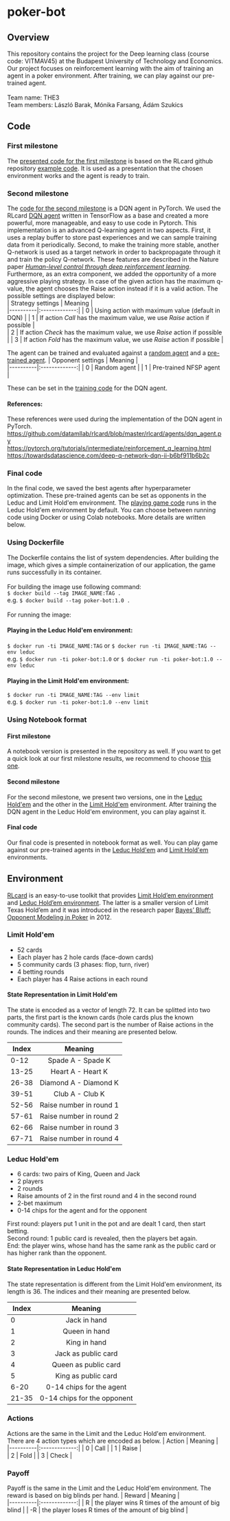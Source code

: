 # poker-bot

## Overview
This repository contains the project for the Deep learning class (course code: VITMAV45) at the Budapest University of Technology and Economics. Our project focuses on reinforcement learning with the aim of training an agent in a poker environment. After training, we can play against our pre-trained agent.</br >
</br >
Team name: THE3</br >
Team members: László Barak, Mónika Farsang, Ádám Szukics</br >

## Code
### First milestone
The [presented code for the first milestone](https://github.com/MoniFarsang/poker-bot/blob/main/training_agent/train.py) is based on the RLcard github repository [example code](https://github.com/datamllab/rlcard/blob/master/examples/leduc_holdem_cfr.py). It is used as a presentation that the chosen environment works and the agent is ready to train.</br >
### Second milestone
The [code for the second milestone](https://github.com/MoniFarsang/poker-bot/tree/main/agent) is a DQN agent in PyTorch. We used the RLcard [DQN agent](https://github.com/datamllab/rlcard/blob/master/rlcard/agents/dqn_agent.py) written in TensorFlow as a base and created a more powerful, more manageable, and easy to use code in Pytorch. This implementation is an advanced Q-learning agent in two aspects. First, it uses a replay buffer to store past experiences and we can sample training data from it periodically.  Second, to make the training more stable, another Q-network is used as a target network in order to backpropagate through it and train the policy Q-network. These features are described in the Nature paper [*Human-level control through deep reinforcement learning*](https://www.nature.com/articles/nature14236).</br >
Furthermore, as an extra component, we added the opportunity of a more aggressive playing strategy. In case of the given action has the maximum q-value, the agent chooses the Raise action instead if it is a valid action. The possible settings are displayed below: </br>
| Strategy settings |      Meaning      |  
|----------|:-------------:|
| 0 |  Using action with maximum value (default in DQN) | 
| 1 |  If action *Call* has the maximum value, we use *Raise* action if possible |  
| 2 |  If action *Check* has the maximum value, we use *Raise* action if possible |
| 3 |  If action *Fold* has the maximum value, we use *Raise* action if possible |

The agent can be trained and evaluated against a [random agent](https://github.com/datamllab/rlcard/blob/master/rlcard/agents/random_agent.py) and a [pre-trained agent](https://github.com/datamllab/rlcard/blob/master/rlcard/models/pretrained_models.py). 
| Opponent settings |      Meaning      |  
|----------|:-------------:|
| 0 |  Random agent | 
| 1 |  Pre-trained NFSP agent |  

These can be set in the [training code](https://github.com/MoniFarsang/poker-bot/blob/main/training_dqn.py) for the DQN agent. </br >

#### References:</br >
These references were used during the implementation of the DQN agent in PyTorch. </br >
https://github.com/datamllab/rlcard/blob/master/rlcard/agents/dqn_agent.py </br >
https://pytorch.org/tutorials/intermediate/reinforcement_q_learning.html </br >
https://towardsdatascience.com/deep-q-network-dqn-ii-b6bf911b6b2c

### Final code
In the final code, we saved the best agents after hyperparameter optimization. These pre-trained agents can be set as opponents in the Leduc and Limit Hold'em environment. The [playing game code](https://github.com/MoniFarsang/poker-bot/blob/main/game.py) runs in the Leduc Hold'em environment by default. You can choose between running code using Docker or using Colab notebooks. More details are written below.

### Using Dockerfile 
The Dockerfile contains the list of system dependencies. After building the image, which gives a simple containerization of our application, the game runs successfully in its container. </br >  </br >
For building the image use following command:  </br >
`$ docker build --tag IMAGE_NAME:TAG .`  </br >
e.g. `$ docker build --tag poker-bot:1.0 .` </br >  </br >
For running the image:  </br >
#### Playing in the Leduc Hold'em environment:
`$ docker run -ti IMAGE_NAME:TAG`
or
`$ docker run -ti IMAGE_NAME:TAG --env leduc`  </br >
e.g. `$ docker run -ti poker-bot:1.0`
or 
`$ docker run -ti poker-bot:1.0 --env leduc`
#### Playing in the Limit Hold'em environment:
`$ docker run -ti IMAGE_NAME:TAG --env limit`  </br >
e.g. `$ docker run -ti poker-bot:1.0 --env limit` </br >

### Using Notebook format
#### First milestone
A notebook version is presented in the repository as well. If you want to get a quick look at our first milestone results, we recommend to choose [this one](https://github.com/MoniFarsang/poker-bot/blob/main/notebooks/first%20milestone/poker_bot_notebook.ipynb). 
#### Second milestone
For the second milestone, we present two versions, one in the [Leduc Hold'em](https://github.com/MoniFarsang/poker-bot/blob/main/notebooks/training%20DQN%20agent/poker-bot-dqn-leduc-notebook.ipynb) and the other in the [Limit Hold'em](https://github.com/MoniFarsang/poker-bot/blob/main/notebooks/training%20DQN%20agent/poker-bot-dqn-limit-notebook.ipynb) environment. After training the DQN agent in the Leduc Hold'em environment, you can play against it.
#### Final code
Our final code is presented in notebook format as well. You can play game against our pre-trained agents in the [Leduc Hold'em](https://github.com/MoniFarsang/poker-bot/blob/main/notebooks/playing%20game/poker-bot-dqn-leduc-game.ipynb) and [Limit Hold'em](https://github.com/MoniFarsang/poker-bot/blob/main/notebooks/playing%20game/poker-bot-dqn-limit-game.ipynb) environments.

## Environment
[RLcard](http://rlcard.org/overview.html) is an easy-to-use toolkit that provides [Limit Hold’em environment](http://rlcard.org/games.html#limit-texas-hold-em) and [Leduc Hold’em environment](http://rlcard.org/games.html#leduc-hold-em). The latter is a smaller version of Limit Texas Hold’em and it was introduced in the research paper [Bayes’ Bluff: Opponent Modeling in Poker](https://arxiv.org/abs/1207.1411) in 2012. 

### Limit Hold'em
- 52 cards
- Each player has 2 hole cards (face-down cards)
- 5 community cards (3 phases: flop, turn, river)
- 4 betting rounds
- Each player has 4 Raise actions in each round

#### State Representation in Limit Hold'em
The state is encoded as a vector of length 72. It can be splitted into two parts, the first part is the known cards (hole cards plus the known community cards). The second part is the number of Raise actions in the rounds. The indices and their meaning are presented below.

| Index |      Meaning      |  
|----------|:-------------:|
| 0-12 |  Spade A - Spade K | 
| 13-25 |    Heart A - Heart K  |  
| 26-38 | Diamond A - Diamond K |
| 39-51 |  Club A - Club K | 
| 52-56 |    Raise number in round 1   |  
| 57-61 | Raise number in round 2 |
| 62-66 |  Raise number in round 3 | 
| 67-71 |    Raise number in round 4  |  


### Leduc Hold'em
- 6 cards: two pairs of King, Queen and Jack
- 2 players
- 2 rounds
- Raise amounts of 2 in the first round and 4 in the second round
- 2-bet maximum
- 0-14 chips for the agent and for the opponent

First round: players put 1 unit in the pot and are dealt 1 card, then start betting. <br />
Second round: 1 public card is revealed, then the players bet again. <br />
End: the player wins, whose hand has the same rank as the public card or has higher rank than the opponent. 

#### State Representation in Leduc Hold'em
The state representation is different from the Limit Hold'em environment, its length is 36. The indices and their meaning are presented below.

| Index |      Meaning      |  
|----------|:-------------:|
| 0 |  Jack in hand | 
| 1 |    Queen in hand  |  
| 2 | King in hand |
| 3 |  Jack as public card | 
| 4 |    Queen as public card   |  
| 5 | King as public card |
| 6-20 |  0-14 chips for the agent | 
| 21-35 |    0-14 chips for the opponent  |  

### Actions
Actions are the same in the Limit and the Leduc Hold'em environment. There are 4 action types which are encoded as below.
| Action |      Meaning      |  
|----------|:-------------:|
| 0 |  Call | 
| 1 |    Raise |  
| 2 | Fold |
| 3 |  Check | 

### Payoff
Payoff is the same in the Limit and the Leduc Hold'em environment. The reward is based on big blinds per hand.
| Reward |      Meaning      |  
|----------|:-------------:|
| R |  the player wins R times of the amount of big blind | 
| -R | the player loses R times of the amount of big blind | 

 
